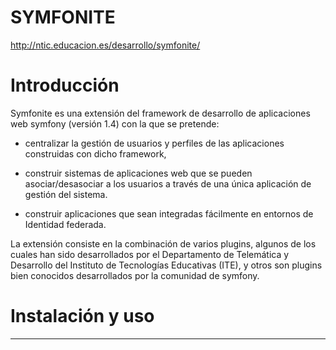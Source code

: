 SYMFONITE
=========

http://ntic.educacion.es/desarrollo/symfonite/

# Introducción

Symfonite es una extensión del framework de desarrollo de aplicaciones web 
symfony (versión 1.4) con la que se pretende:

* centralizar la gestión de usuarios y perfiles de las aplicaciones construidas
con dicho framework, 

* construir sistemas de aplicaciones web que se pueden asociar/desasociar a los
usuarios a través de una única aplicación de gestión del sistema.

* construir aplicaciones que sean integradas fácilmente en entornos de Identidad
federada.

La extensión consiste en la combinación de varios plugins, algunos de los cuales
han sido desarrollados por el Departamento de Telemática y Desarrollo del
Instituto de Tecnologías Educativas (ITE), y otros son plugins bien conocidos
desarrollados por la comunidad de symfony.

# Instalación y uso
-------------------
